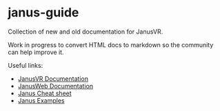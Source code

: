 # janus-guide
Collection of new and old documentation for JanusVR.

Work in progress to convert HTML docs to markdown so the community can help improve it.

Useful links:

- [JanusVR Documentation](http://janusvr.com/docs/build/introtojml/index.html)
- [JanusWeb Documentation](https://github.com/jbaicoianu/janusweb/wiki)
- [Janus Cheat sheet](https://janusguide.glitch.me/)
- [Janus Examples](https://github.com/janusvr/janusvr-examples)
